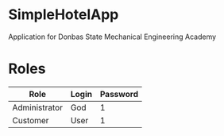 # SimpleHotelApp
Application for Donbas State Mechanical Engineering Academy


# Roles

| Role  | Login | Password |
| ------------- | ------------- | ------------- |
| Administrator  | God  | 1  |
| Customer  | User  | 1  |
